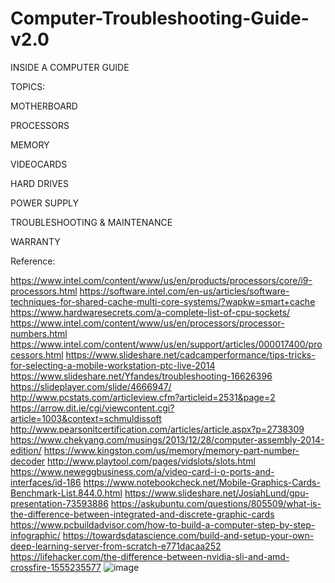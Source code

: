 # Computer-Troubleshooting-Guide-v2.0

INSIDE A COMPUTER GUIDE 

TOPICS:

MOTHERBOARD

PROCESSORS

MEMORY

VIDEOCARDS

HARD DRIVES

POWER SUPPLY

TROUBLESHOOTING & MAINTENANCE

WARRANTY

Reference:

https://www.intel.com/content/www/us/en/products/processors/core/i9-processors.html
https://software.intel.com/en-us/articles/software-techniques-for-shared-cache-multi-core-systems/?wapkw=smart+cache
https://www.hardwaresecrets.com/a-complete-list-of-cpu-sockets/
https://www.intel.com/content/www/us/en/processors/processor-numbers.html
https://www.intel.com/content/www/us/en/support/articles/000017400/processors.html
https://www.slideshare.net/cadcamperformance/tips-tricks-for-selecting-a-mobile-workstation-ptc-live-2014
https://www.slideshare.net/Yfandes/troubleshooting-16626396
https://slideplayer.com/slide/4666947/
http://www.pcstats.com/articleview.cfm?articleid=2531&page=2
https://arrow.dit.ie/cgi/viewcontent.cgi?article=1003&context=schmuldissoft
http://www.pearsonitcertification.com/articles/article.aspx?p=2738309
https://www.chekyang.com/musings/2013/12/28/computer-assembly-2014-edition/
https://www.kingston.com/us/memory/memory-part-number-decoder
http://www.playtool.com/pages/vidslots/slots.html
https://www.neweggbusiness.com/a/video-card-i-o-ports-and-interfaces/id-186
https://www.notebookcheck.net/Mobile-Graphics-Cards-Benchmark-List.844.0.html
https://www.slideshare.net/JosiahLund/gpu-presentation-73593886
https://askubuntu.com/questions/805509/what-is-the-difference-between-integrated-and-discrete-graphic-cards
https://www.pcbuildadvisor.com/how-to-build-a-computer-step-by-step-infographic/
https://towardsdatascience.com/build-and-setup-your-own-deep-learning-server-from-scratch-e771dacaa252
https://lifehacker.com/the-difference-between-nvidia-sli-and-amd-crossfire-1555235577
![image](https://user-images.githubusercontent.com/28745637/133878113-68194e72-8232-4cad-95a1-d0d4923ff51c.png)

